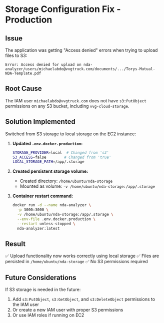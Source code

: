 # Storage Configuration Fix - Production

## Issue
The application was getting "Access denied" errors when trying to upload files to S3:
```
Error: Access denied for upload on nda-analyzer/users/michaelabdo@vvgtruck.com/documents/.../Torys-Mutual-NDA-Template.pdf
```

## Root Cause
The IAM user `michaelabdo@vvgtruck.com` does not have `s3:PutObject` permissions on any S3 bucket, including `vvg-cloud-storage`.

## Solution Implemented
Switched from S3 storage to local storage on the EC2 instance:

1. **Updated `.env.docker.production`:**
   ```bash
   STORAGE_PROVIDER=local  # Changed from 's3'
   S3_ACCESS=false        # Changed from 'true'
   LOCAL_STORAGE_PATH=/app/.storage
   ```

2. **Created persistent storage volume:**
   - Created directory: `/home/ubuntu/nda-storage`
   - Mounted as volume: `-v /home/ubuntu/nda-storage:/app/.storage`

3. **Container restart command:**
   ```bash
   docker run -d --name nda-analyzer \
     -p 3000:3000 \
     -v /home/ubuntu/nda-storage:/app/.storage \
     --env-file .env.docker.production \
     --restart unless-stopped \
     nda-analyzer:latest
   ```

## Result
✅ Upload functionality now works correctly using local storage
✅ Files are persisted in `/home/ubuntu/nda-storage`
✅ No S3 permissions required

## Future Considerations
If S3 storage is needed in the future:
1. Add `s3:PutObject`, `s3:GetObject`, and `s3:DeleteObject` permissions to the IAM user
2. Or create a new IAM user with proper S3 permissions
3. Or use IAM roles if running on EC2